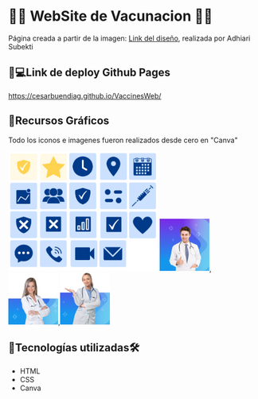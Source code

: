 # 💉💉 WebSite de Vacunacion 💉💉

Página creada a partir de la imagen: [Link del diseño](/assets/Landing.png), realizada por Adhiari Subekti

## 💉💻Link de deploy Github Pages
https://cesarbuendiag.github.io/VaccinesWeb/

##  💉Recursos Gráficos

Todo los iconos e imagenes fueron realizados desde cero en "Canva"

<img src="assets/Logos.png" alt="logos" width="300px">
<img src="assets/fimg4.png" alt="logos" width="100px">,<img src="assets/nur.png" alt="logos" width="100px">,<img src="assets/Tdoc.png" alt="logos" width="100px">


## 💉Tecnologías utilizadas🛠️ 
- HTML 
- CSS
- Canva




